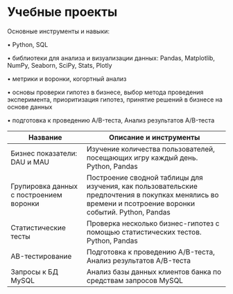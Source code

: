 # Учебные проекты
Основные инструменты и навыки:

 • Python, SQL
 
 • библиотеки для анализа и визуализации данных: Pandas, Matplotlib, NumPy, Seaborn, SciPy, Stats, Plotly
 
 • метрики и воронки, когортный анализ
 
 • основы проверки гипотез в бизнесе, выбор метода проведения эксперимента, приоритизация гипотез, принятие решений в бизнесе на основе данных
 
 • подготовка к проведению A/B-теста, Анализ результатов A/B-теста

 | Название | Описание и инструменты                                                       | 
|----------|-----------------------------------------------------------------|
| Бизнес показатели: DAU и MAU   | Изучение количества пользователей, посещающих игру каждый день. Python, Pandas               |
| Групировка данных с построением воронки    | Построение сводной таблицы для изучения, как пользовательские предпочтения в покупках менялись во времени и псотроение воронки событий. Python, Pandas                             |
| Статистические тесты      | Проверка несколько бизнес-гипотез с помощью статистических тестов. Python, Pandas                                        |
| AB-тестирование	   | Подготовка к проведению A/B-теста, Анализ результатов A/B-теста                                       |
| Запросы к БД MySQL	   | Анализ базы данных клиентов банка по средствам запросов MySQL                                   |
